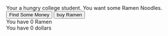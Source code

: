 <html>
<head>
<script type="text/javascript" src="main.js"></script>            

</head>
<body>
Your a hungry college student.  You want some Ramen Noodles.<br />
<button id="getMoney" onClick="getMoney(1)">Find Some Money</button>
<button id="buyRamen" onClick="buyRamen()">buy Ramen</button><br />
You have <span id="ramen">0</span> Ramen <br />
You have <span id="money">0</span> dollars
</body>
</html>
